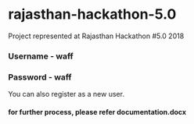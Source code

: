 # rajasthan-hackathon-5.0
Project represented at Rajasthan Hackathon #5.0 2018

### Username - waff
### Password - waff

You can also register as a new user.

#### for further process, please refer documentation.docx
